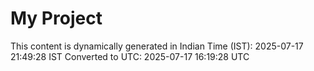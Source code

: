 # My Project

This content is dynamically generated in Indian Time (IST): 2025-07-17 21:49:28 IST
Converted to UTC: 2025-07-17 16:19:28 UTC
